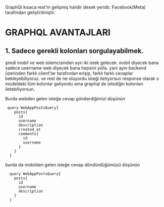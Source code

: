 GraphQl kısaca rest'in gelişmiş halidir desek yeridir. Facebook(Meta) tarafından geliştirilmiştir.

 # GRAPHQL AVANTAJLARI

## 1. Sadece gerekli kolonları sorgulayabilmek. 

şimdi mobil ve web istemcisinden ayrı iki istek gelecek. mobil diyecek bana sadece username web diyecek bana hepsini yolla. yani aynı backend üzerinden  farklı client'lar tarafından erişip, farklı farklı cevaplar bekleyebiliyoruz. ve rest de ne oluyordu isteği iletiyorsun response olarak o modeldeki tüm kolonlar geliyordu ama graphql de istediğin kolonları iletebiliyorsun.

Burda webden gelen isteğe cevap gönderdiğimizi düşünün
```
 query WebAppPostsQuery{
    posts{
      id
      username
      description
      created_at
      comments{
        id
        username
      }
    }
  }
```


burda da mobilden gelen isteğe cevap döndürdüğümüzü düşünün
```
  query WebAppPostsQuery{
    posts{
      id
      username
      description
    }
  }

```




